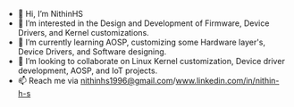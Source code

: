 - 👋 Hi, I’m NithinHS
- 👀 I’m interested in the Design and Development of Firmware, Device Drivers, and Kernel customizations.
- 🌱 I’m currently learning AOSP, customizing some Hardware layer's, Device Drivers, and Software designing.
- 💞️ I’m looking to collaborate on Linux Kernel customization, Device driver development, AOSP, and IoT projects.
- 📫 Reach me via nithinhs1996@gmail.com/www.linkedin.com/in/nithin-h-s

<!---
NithinHS1996/NithinHS1996 is a ✨ special ✨ repository because its `README.md` (this file) appears on your GitHub profile.
You can click the Preview link to take a look at your changes.
--->
